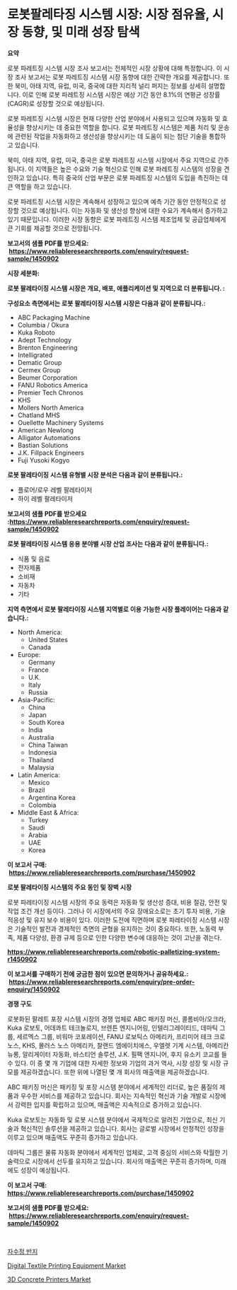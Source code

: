 <p><h1>로봇팔레타징 시스템 시장: 시장 점유율, 시장 동향, 및 미래 성장 탐색</h1></p><p><strong>요약</strong></p>
<p><p>로봇 파레트징 시스템 시장 조사 보고서는 전체적인 시장 상황에 대해 특정합니다. 이 시장 조사 보고서는 로봇 파레트징 시스템 시장 동향에 대한 간략한 개요를 제공합니다. 또한 북미, 아태 지역, 유럽, 미국, 중국에 대한 지리적 널리 퍼지는 정보를 상세히 설명합니다. 이로 인해 로봇 파레트징 시스템 시장은 예상 기간 동안 8.1%의 연평균 성장률(CAGR)로 성장할 것으로 예상됩니다. </p><p>로봇 파레트징 시스템 시장은 현재 다양한 산업 분야에서 사용되고 있으며 자동화 및 효율성을 향상시키는 데 중요한 역할을 합니다. 로봇 파레트징 시스템은 제품 처리 및 운송에 관련된 작업을 자동화하고 생산성을 향상시키는 데 도움이 되는 첨단 기술을 통합하고 있습니다.</p><p>북미, 아태 지역, 유럽, 미국, 중국은 로봇 파레트징 시스템 시장에서 주요 지역으로 간주됩니다. 이 지역들은 높은 수요와 기술 혁신으로 인해 로봇 파레트징 시스템의 성장을 견인하고 있습니다. 특히 중국의 산업 부문은 로봇 파레트징 시스템의 도입을 촉진하는 데 큰 역할을 하고 있습니다.</p><p>로봇 파레트징 시스템 시장은 계속해서 성장하고 있으며 예측 기간 동안 안정적으로 성장할 것으로 예상됩니다. 이는 자동화 및 생산성 향상에 대한 수요가 계속해서 증가하고 있기 때문입니다. 이러한 시장 동향은 로봇 파레트징 시스템 제조업체 및 공급업체에게 큰 기회를 제공할 것으로 전망됩니다.</p></p>
<p><strong>보고서의 샘플 PDF를 받으세요: &nbsp;<a href="https://www.reliableresearchreports.com/enquiry/request-sample/1450902">https://www.reliableresearchreports.com/enquiry/request-sample/1450902</a></strong></p>
<p><strong>시장 세분화:</strong></p>
<p><strong> 로봇 팔레타이징 시스템 시장은 개요, 배포, 애플리케이션 및 지역으로 더 분류됩니다. :</strong></p>
<p><strong>구성요소 측면에서는 로봇 팔레타이징 시스템 시장은 다음과 같이 분류됩니다.:</strong></p>
<p><ul><li>ABC Packaging Machine</li><li>Columbia / Okura</li><li>Kuka Roboto</li><li>Adept Technology</li><li>Brenton Engineering</li><li>Intelligrated</li><li>Dematic Group</li><li>Cermex Group</li><li>Beumer Corporation</li><li>FANU Robotics America</li><li>Premier Tech Chronos</li><li>KHS</li><li>Mollers North America</li><li>Chatland MHS</li><li>Ouellette Machinery Systems</li><li>American Newlong</li><li>Alligator Automations</li><li>Bastian Solutions</li><li>J.K. Fillpack Engineers</li><li>Fuji Yusoki Kogyo</li></ul></p>
<p><strong> 로봇 팔레타이징 시스템 유형별 시장 분석은 다음과 같이 분류됩니다.:</strong></p>
<p><ul><li>플로어/로우 레벨 팔레타이저</li><li>하이 레벨 팔레타이저</li></ul></p>
<p><strong>보고서의 샘플 PDF를 받으세요 :<a href="https://www.reliableresearchreports.com/enquiry/request-sample/1450902">https://www.reliableresearchreports.com/enquiry/request-sample/1450902</a></strong></p>
<p><strong> 로봇 팔레타이징 시스템 응용 분야별 시장 산업 조사는 다음과 같이 분류됩니다.:</strong></p>
<p><ul><li>식품 및 음료</li><li>전자제품</li><li>소비재</li><li>자동차</li><li>기타</li></ul></p>
<p><strong>지역 측면에서 로봇 팔레타이징 시스템 지역별로 이용 가능한 시장 플레이어는 다음과 같습니다.:</strong></p>
<p><ul>
    <li>
        North America:
        <ul>
            <li>United States</li>
            <li>Canada</li>
        </ul>
    </li>
    <li>
        Europe:
        <ul>
            <li>Germany</li>
            <li>France</li>
            <li>U.K.</li>
            <li>Italy</li>
            <li>Russia</li>
        </ul>
    </li>
    <li>
        Asia-Pacific:
        <ul>
            <li>China</li>
            <li>Japan</li>
            <li>South Korea</li>
            <li>India</li>
            <li>Australia</li>
            <li>China Taiwan</li>
            <li>Indonesia</li>
            <li>Thailand</li>
            <li>Malaysia</li>
        </ul>
    </li>
    <li>
        Latin America:
        <ul>
            <li>Mexico</li>
            <li>Brazil</li>
            <li>Argentina Korea</li>
            <li>Colombia</li>
        </ul>
    </li>
    <li>
        Middle East & Africa:
        <ul>
            <li>Turkey</li>
            <li>Saudi</li>
            <li>Arabia</li>
            <li>UAE</li>
            <li>Korea</li>
        </ul>
    </li>
    </ul></p>
<p><strong>이 보고서 구매: &nbsp;<a href="https://www.reliableresearchreports.com/purchase/1450902">https://www.reliableresearchreports.com/purchase/1450902</a></strong></p>
<p><strong>로봇 팔레타이징 시스템의 주요 동인 및 장벽 시장</strong></p>
<p><p>로봇 파레타이징 시스템 시장의 주요 동력은 자동화 및 생산성 증대, 비용 절감, 안전 및 작업 조건 개선 등이다. 그러나 이 시장에서의 주요 장애요소로는 초기 투자 비용, 기술 적응성 및 유지 보수 비용이 있다. 이러한 도전에 직면하며 로봇 파레타이징 시스템 시장은 기술적인 발전과 경제적인 측면의 균형을 유지하는 것이 중요하다. 또한, 노동력 부족, 제품 다양성, 환경 규제 등으로 인한 다양한 변수에 대응하는 것이 고난을 겪는다.</p></p>
<p><strong><a href="https://www.reliableresearchreports.com/robotic-palletizing-system-r1450902">https://www.reliableresearchreports.com/robotic-palletizing-system-r1450902</a></strong></p>
<p><strong>이 보고서를 구매하기 전에 궁금한 점이 있으면 문의하거나 공유하세요.: &nbsp;<a href="https://www.reliableresearchreports.com/enquiry/pre-order-enquiry/1450902">https://www.reliableresearchreports.com/enquiry/pre-order-enquiry/1450902</a></strong></p>
<p><strong>경쟁 구도</strong></p>
<p><p>로봇화된 팔레트 포장 시스템 시장의 경쟁 업체로 ABC 패키징 머신, 콜롬비아/오크라, Kuka 로보토, 어데콰트 테크놀로지, 브렌튼 엔지니어링, 인텔리그레이티드, 데마틱 그룹, 세르멕스 그룹, 비워마 코포레이션, FANU 로보틱스 아메리카, 프리미어 테크 크로노스, KHS, 몰러스 노스 아메리카, 찰랜드 엠에이치에스, 우엘렛 기계 시스템, 아메리칸 뉴롱, 알리게이터 자동화, 바스티언 솔루션, J.K. 필팩 엔지니어, 후지 유소키 코교를 들 수 있다. 이 중 몇 개 기업에 대한 자세한 정보와 기업의 과거 역사, 시장 성장 및 시장 규모를 제공하겠습니다. 또한 위에 나열된 몇 개 회사의 매출액을 제공하겠습니다.</p><p>ABC 패키징 머신은 패키징 및 포장 시스템 분야에서 세계적인 리더로, 높은 품질의 제품과 우수한 서비스를 제공하고 있습니다. 회사는 지속적인 혁신과 기술 개발로 시장에서 강력한 입지를 확립하고 있으며, 매출액은 지속적으로 증가하고 있습니다.</p><p>Kuka 로보토는 자동화 및 로봇 시스템 분야에서 국제적으로 알려진 기업으로, 최신 기술과 혁신적인 솔루션을 제공하고 있습니다. 회사는 글로벌 시장에서 안정적인 성장을 이루고 있으며 매출액도 꾸준히 증가하고 있습니다.</p><p>데마틱 그룹은 물류 자동화 분야에서 세계적인 업체로, 고객 중심의 서비스와 탁월한 기술력으로 시장에서 선두를 유지하고 있습니다. 회사의 매출액은 꾸준히 증가하며, 미래에도 성장이 예상됩니다.</p></p>
<p><strong>이 보고서 구매: &nbsp; <a href="https://www.reliableresearchreports.com/purchase/1450902">https://www.reliableresearchreports.com/purchase/1450902</a></strong></p>
<p><strong>보고서의 샘플 PDF를 받으세요: &nbsp;<a href="https://www.reliableresearchreports.com/enquiry/request-sample/1450902">https://www.reliableresearchreports.com/enquiry/request-sample/1450902</a></strong><strong></strong></p>
<p>&nbsp;</p>
<p><p><a href="https://github.com/LanceOlsotn8978/Market-Research-Report-List-1/blob/main/891028620602.md">자수정 반지</a></p><p><a href="https://github.com/peachesmcdowel1/Market-Research-Report-List-2/blob/main/digital-textile-printing-equipment-market.md">Digital Textile Printing Equipment Market</a></p><p><a href="https://github.com/edytherolanlouisejk1miz0wig/Market-Research-Report-List-2/blob/main/3d-concrete-printers-market.md">3D Concrete Printers Market</a></p></p>
